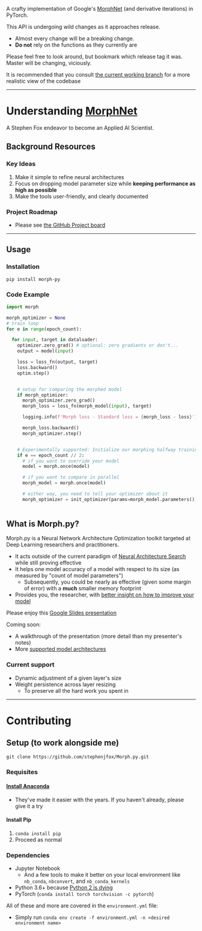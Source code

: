 A crafty implementation of Google's [MorphNet](https://arxiv.org/abs/1711.06798) (and derivative iterations) in PyTorch.

This API is undergoing wild changes as it approaches release.
* Almost every change will be a breaking change.
* __Do not__ rely on the functions as they currently are

Please feel free to look around, but bookmark which release tag it was. Master will be changing, viciously.

It is recommended that you consult [the current working branch](https://github.com/stephenjfox/Morph.py/tree/release/v0.1.0) for a more realistic view of the codebase


---

# Understanding [MorphNet](https://arxiv.org/abs/1711.06798)

A Stephen Fox endeavor to become an Applied AI Scientist.

## Background Resources

### Key Ideas

1. Make it simple to refine neural architectures
2. Focus on dropping model parameter size while __keeping performance as high as possible__
3. Make the tools user-friendly, and clearly documented

### Project Roadmap

- Please see [the GitHub Project board](https://github.com/stephenjfox/Morph.py/projects/1)

---

## Usage

### Installation

`pip install morph-py`

### Code Example

```python
import morph

morph_optimizer = None
# train loop
for e in range(epoch_count):

  for input, target in dataloader:
    optimizer.zero_grad() # optional: zero gradients or don't...
    output = model(input)

    loss = loss_fn(output, target)
    loss.backward()
    optim.step()


    # setup for comparing the morphed model
    if morph_optimizer:
      morph_optimizer.zero_grad()
      morph_loss = loss_fn(morph_model(input), target)

      logging.info(f'Morph loss - Standard loss = {morph_loss - loss}')

      morph_loss.backward()
      morph_optimizer.step()


    # Experimentally supported: Initialize our morphing halfway training
    if e == epoch_count // 2:
      # if you want to override your model
      model = morph.once(model)

      # if you want to compare in parallel
      morph_model = morph.once(model)

      # either way, you need to tell your optimizer about it
      morph_optimizer = init_optimizer(params=morph_model.parameters())
      
```

## What is Morph.py?

Morph.py is a Neural Network Architecture Optimization toolkit targeted at Deep Learning researchers
  and practitioners.
* It acts outside of the current paradigm of [Neural Architecture Search](https://github.com/D-X-Y/awesome-NAS)
  while still proving effective
* It helps one model accuracy of a model with respect to its size (as measured by "count of model parameters")
  * Subsequently, you could be nearly as effective (given some margin of error) with a __much__ smaller
    memory footprint
* Provides you, the researcher, with [better insight on how to improve your model](https://github.com/stephenjfox/Morph.py/projects/3)

Please enjoy this [Google Slides presentation](https://goo.gl/ZzZrng)

Coming soon:
* A walkthrough of the presentation (more detail than my presenter's notes)
* More [supported model architectures](https://github.com/stephenjfox/Morph.py/projects/2)


### Current support

* Dynamic adjustment of a given layer's size
* Weight persistence across layer resizing
  * To preserve all the hard work you spent in

---

# Contributing

## Setup (to work alongside me)

`git clone https://github.com/stephenjfox/Morph.py.git`

### Requisites

#### [Install Anaconda](https://www.anaconda.com/download/)
* They've made it easier with the years. If you haven't already, please give it a try

#### Install Pip

1. `conda install pip`
2. Proceed as normal

### Dependencies

- Jupyter Notebook
  * And a few tools to make it better on your local environment like `nb_conda`, `nbconvert`, and `nb_conda_kernels`
- Python 3.6+ because [Python 2 is dying](https://pythonclock.org/)
- PyTorch (`conda install torch torchvision -c pytorch`)

All of these and more are covered in the `environment.yml` file:
+ Simply run `conda env create -f environment.yml -n <desired environment name>`